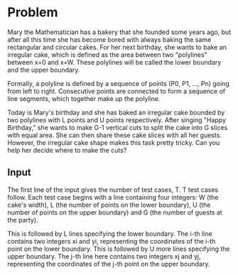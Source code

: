 # Problem

Mary the Mathematician has a bakery that she founded some years ago, but after all this time she has become bored with always baking the same rectangular and circular cakes. For her next birthday, she wants to bake an irregular cake, which is defined as the area between two "polylines" between x=0 and x=W. These polylines will be called the lower boundary and the upper boundary.

Formally, a polyline is defined by a sequence of points (P0, P1, ..., Pn) going from left to right. Consecutive points are connected to form a sequence of line segments, which together make up the polyline.

Today is Mary's birthday and she has baked an irregular cake bounded by two polylines with L points and U points respectively. After singing "Happy Birthday," she wants to make G-1 vertical cuts to split the cake into G slices with equal area. She can then share these cake slices with all her guests. However, the irregular cake shape makes this task pretty tricky. Can you help her decide where to make the cuts?

## Input

The first line of the input gives the number of test cases, T. T test cases follow. Each test case begins with a line containing four integers: W (the cake's width), L (the number of points on the lower boundary), U (the number of points on the upper boundary) and G (the number of guests at the party).

This is followed by L lines specifying the lower boundary. The i-th line contains two integers xi and yi, representing the coordinates of the i-th point on the lower boundary. This is followed by U more lines specifying the upper boundary. The j-th line here contains two integers xj and yj, representing the coordinates of the j-th point on the upper boundary.
